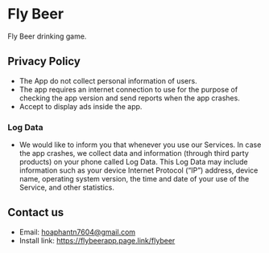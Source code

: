 # Fly Beer
Fly Beer drinking game.
## Privacy Policy
- The App do not collect personal information of users.
- The app requires an internet connection to use for the purpose of checking the app version and send reports when the app crashes.
- Accept to display ads inside the app.
### Log Data
- We would like to inform you that whenever you use our Services. In case the app crashes, we collect data and information (through third party products) on your phone called Log Data. This Log Data may include information such as your device Internet Protocol (“IP”) address, device name, operating system version, the time and date of your use of the Service, and other statistics.
## Contact us
- Email: hoaphantn7604@gmail.com
- Install link: https://flybeerapp.page.link/flybeer